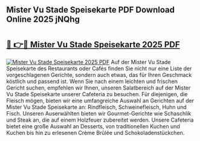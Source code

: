 ## Mister Vu Stade Speisekarte PDF Download Online 2025 jNQhg

# <h2><a href="http://gcbtmd.nevu.top/?p=Mister+Vu+Stade+Speisekarte">🔗 👉🔴 Mister Vu Stade Speisekarte 2025 PDF</a></h2>

[![Mister Vu Stade Speisekarte 2025 PDF](https://i.imgur.com/dBaPXMq.png)](http://gcbtmd.nevu.top/?p=Mister+Vu+Stade+Speisekarte)
Auf der Mister Vu Stade Speisekarte des Restaurants oder Cafés finden Sie nicht nur eine Liste der vorgeschlagenen Gerichte, sondern auch etwas, das für Ihren Geschmack köstlich und passend ist. Wenn Sie nach einem leichten und frischen Gericht suchen, empfehlen wir Ihnen, unseren Salatbereich auf der Mister Vu Stade Speisekarte unserer Cafeteria zu besuchen. Für diejenigen, die Fleisch mögen, bieten wir eine umfangreiche Auswahl an Gerichten auf der Mister Vu Stade Speisekarte an: Rindfleisch, Schweinefleisch, Huhn und Fisch. Unseren Auserwählten bieten wir Gourmet-Gerichte wie Schaschlik und Steak an, die auf einem Holzfeuer zubereitet werden. Unsere Cafeteria bietet eine große Auswahl an Desserts, von traditionellen Kuchen und Kuchen bis hin zu erlesenen Crème Brûlée und Schokoladenstückchen.

